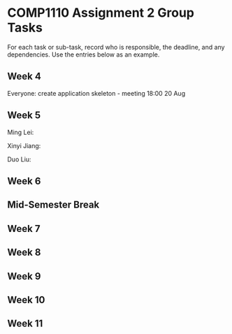 # COMP1110 Assignment 2 Group Tasks

For each task or sub-task, record who is responsible, the deadline, and any dependencies.
Use the entries below as an example.

## Week 4

Everyone: create application skeleton - meeting 18:00 20 Aug

## Week 5

Ming Lei: 

Xinyi Jiang: 

Duo Liu:

## Week 6

## Mid-Semester Break

## Week 7

## Week 8

## Week 9

## Week 10

## Week 11
